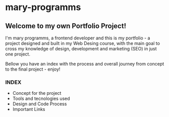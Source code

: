 # mary-programms
## Welcome to my own Portfolio Project!
I'm mary programms, a frontend developer and this is my portfolio - a project designed and built in my Web Desing course, with the main goal to cross my knowledge of design, development and marketing (SEO) in just one project.

Bellow you have an index with the process and overall journey from concept to the final project - enjoy!

### INDEX
- Concept for the project
- Tools and tecnologies used
- Design and Code Process
- Important Links
